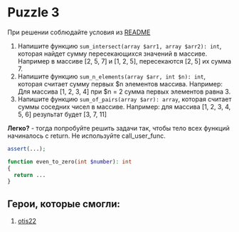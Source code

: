 # Puzzle 3

При решении соблюдайте условия из [README](/README.md)


1. Напишите функцию `sum_intersect(array $arr1, array $arr2): int`, которая найдет сумму пересекающихся значений в массиве. Например в массиве [2, 5, 7] и [1, 2, 5], пересекаются [2, 5] их сумма 7. 
2. Напишите функцию `sum_n_elements(array $arr, int $n): int`, которая считает сумму первых $n элементов массива. Например: Для массива [1, 2, 3, 4] при $n = 2 сумма первых элементов равна 3.
3. Напишите функцию `sum_of_pairs(array $arr): array`, которая считает суммы соседних чисел в массиве. Например: для массива [1, 2, 3, 4, 5, 6] результат будет [3, 7, 11] 

**Легко?** - тогда попробуйте решить задачи так, чтобы тело всех функций начиналось с return.  Не используйте call_user_func.

```php
assert(...);

function even_to_zero(int $number): int
{
  return ...
}
```

## Герои, которые смогли:

1. [otis22](https://github.com/otis22)